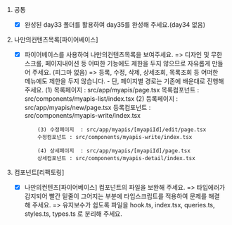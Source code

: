 1.  공통
    - [x] 완성된 day33 폴더를 활용하여 day35를 완성해 주세요.(day34 없음)
2.  나만의컨텐츠목록[파이어베이스]

    - [x] 파이어베이스를 사용하여 나만의컨텐츠목록을 보여주세요.
          => 디자인 및 무한스크롤, 페이지내이션 등 어떠한 기능에도 제한을 두지 않으므로 자유롭게 만들어 주세요. (피그마 없음)
          => 등록, 수정, 삭제, 상세조회, 목록조회 등 어떠한 메뉴에도 제한을 두지 않습니다. - 단, 페이지별 경로는 기존에 배운대로 진행해 주세요.
          (1) 목록페이지 : src/app/myapis/page.tsx
          목록컴포넌트 : src/components/myapis-list/index.tsx
          (2) 등록페이지 : src/app/myapis/new/page.tsx
          등록컴포넌트 : src/components/myapis-write/index.tsx

              (3) 수정페이지  : src/app/myapis/[myapiId]/edit/page.tsx
              수정컴포넌트 : src/components/myapis-write/index.tsx

              (4) 상세페이지  : src/app/myapis/[myapiId]/page.tsx
              상세컴포넌트 : src/components/myapis-detail/index.tsx

3.  컴포넌트[리팩토링]
    - [x] 나만의컨텐츠[파이어베이스] 컴포넌트의 파일을 보완해 주세요.
          => 타입에러가 감지되어 빨간 밑줄이 그어지는 부분에 타입스크립트를 적용하여 문제를 해결해 주세요.
          => 유지보수가 쉽도록 파일을 hook.ts, index.tsx, queries.ts, styles.ts, types.ts 로 분리해 주세요.
